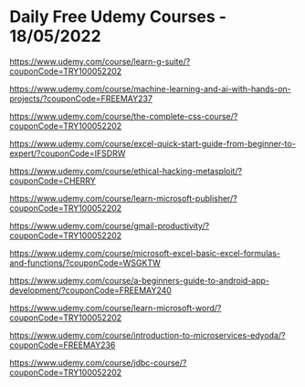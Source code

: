 # Daily Free Udemy Courses - 18/05/2022

https://www.udemy.com/course/learn-g-suite/?couponCode=TRY100052202
https://www.udemy.com/course/machine-learning-and-ai-with-hands-on-projects/?couponCode=FREEMAY237
https://www.udemy.com/course/the-complete-css-course/?couponCode=TRY100052202
https://www.udemy.com/course/excel-quick-start-guide-from-beginner-to-expert/?couponCode=IFSDRW
https://www.udemy.com/course/ethical-hacking-metasploit/?couponCode=CHERRY
https://www.udemy.com/course/learn-microsoft-publisher/?couponCode=TRY100052202
https://www.udemy.com/course/gmail-productivity/?couponCode=TRY100052202
https://www.udemy.com/course/microsoft-excel-basic-excel-formulas-and-functions/?couponCode=WSGKTW
https://www.udemy.com/course/a-beginners-guide-to-android-app-development/?couponCode=FREEMAY240
https://www.udemy.com/course/learn-microsoft-word/?couponCode=TRY100052202
https://www.udemy.com/course/introduction-to-microservices-edyoda/?couponCode=FREEMAY236
https://www.udemy.com/course/jdbc-course/?couponCode=TRY100052202
